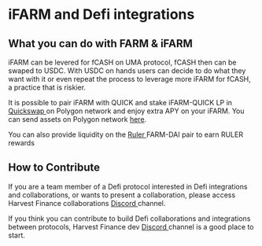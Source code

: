# iFARM and Defi integrations

## What you can do with FARM & iFARM

iFARM can be levered for fCASH on UMA protocol, fCASH then can be swaped to USDC. With USDC on hands users can decide to do what they want with it or even repeat the process to leverage more iFARM for fCASH, a practice that is riskier. 

It is possible to pair iFARM with QUICK and stake iFARM-QUICK LP in [Quickswap ](https://quickswap.exchange/#/quick)on Polygon network and enjoy extra APY on your iFARM. You can send assets on Polygon network [here](https://wallet.matic.network/bridge).

You can also provide liquidity on the [Ruler ](https://app.rulerprotocol.com/app/markets)FARM-DAI pair to earn RULER rewards

## How to Contribute

If you are a team member of a Defi protocol interested in Defi integrations and collaborations, or wants to present a collaboration, please access Harvest Finance collaborations [Discord ](https://discord.com/channels/748967094745563176/757653450015244328)channel.

If you think you can contribute to build Defi collaborations and integrations between protocols, Harvest Finance dev [Discord ](https://discord.com/channels/748967094745563176/754059859279872041)channel is a good place to start. 

